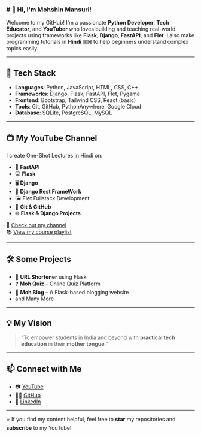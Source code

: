 ### # 👋 Hi, I'm Mohshin Mansuri!

Welcome to my GitHub! I'm a passionate **Python Developer**, **Tech Educator**, and **YouTuber** who loves building and teaching real-world projects using frameworks like **Flask**, **Django**, **FastAPI**, and **Flet**. I also make programming tutorials in **Hindi 🇮🇳** to help beginners understand complex topics easily.

---

## 🚀 Tech Stack

- **Languages**: Python, JavaScript, HTML, CSS, C++
- **Frameworks**: Django, Flask, FastAPI, Flet, Pygame
- **Frontend**: Bootstrap, Tailwind CSS, React (basic)
- **Tools**: Git, GitHub, PythonAnywhere, Google Cloud
- **Database**: SQLite, PostgreSQL, MySQL

---

## 📺 My YouTube Channel

I create One-Shot Lectures in Hindi on:
- 🚀 **FastAPI** 
- 💻 **Flask**  
- 🖥️ **Django**  
- 🛜 **Django Rest FrameWork**  
- 🖼️ **Flet** Fullstack Development 
- 🔧 **Git & GitHub**  
- 🌐 **Flask & Django Projects**  

🎥 [Check out my channel](https://www.youtube.com/@yourchannel)  
📚 [View my course playlist](https://www.youtube.com/@yourchannel/playlists)

---

## 🛠️ Some Projects

- 🔗 **URL Shortener** using Flask  
- ❓ **Moh Quiz** – Online Quiz Platform  
- 📘 **Moh Blog** – A Flask-based blogging website
- and Many More

---

## 💡 My Vision

> “To empower students in India and beyond with **practical tech education** in their **mother tongue**.”

---

## 📫 Connect with Me

- 📷 [YouTube](https://www.youtube.com/@Mohtechnology?sub_confirmation=1)
- 🧑‍💻 [GitHub](https://github.com/mohtechnology)
- 💼 [LinkedIn](https://www.linkedin.com/in/mohtechnology)

---

⭐️ If you find my content helpful, feel free to **star** my repositories and **subscribe** to my YouTube!

